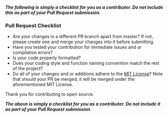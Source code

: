 _**The following is simply a checklist for you as a contributer. Do not include this as part of your Pull Request submission**._

### Pull Request Checklist

- Are your changes in a different PR branch apart from master? If not, please create one and merge your changes into it before submitting.
- Have you tested your contribution for immediate issues and or compilation errors? 
- Is your code properly formatted? 
- Does your coding style and function naming convention match the rest of the project? 
- Do all of your changes and or additions adhere to the [MIT License](https://github.com/alexfonseka/godot-fmod-integration/blob/master/LICENSE)? Note that should your PR be merged, it will be merged under the aforementioned MIT License.

Thank you for contributing to open source.

_**The above is simply a checklist for you as a contributer. Do not include it as part of your Pull Request submission**._
